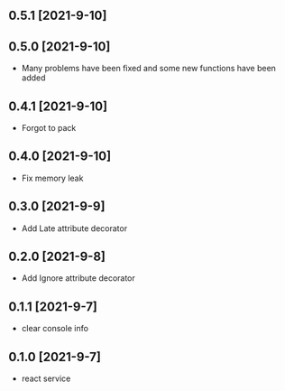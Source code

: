 ## 0.5.1 [2021-9-10]
## 0.5.0 [2021-9-10]

- Many problems have been fixed and some new functions have been added

## 0.4.1 [2021-9-10]

- Forgot to pack

## 0.4.0 [2021-9-10]

- Fix memory leak

## 0.3.0 [2021-9-9]

- Add Late attribute decorator

## 0.2.0 [2021-9-8]

- Add Ignore attribute decorator

## 0.1.1 [2021-9-7]

- clear console info

## 0.1.0 [2021-9-7]

- react service